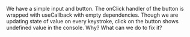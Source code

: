 We have a simple input and button. The onClick handler of the button is wrapped with useCallback with empty dependencies. Though we are updating state of value on every keystroke, click on the button shows undefined value in the console. Why?
What can we do to fix it?
